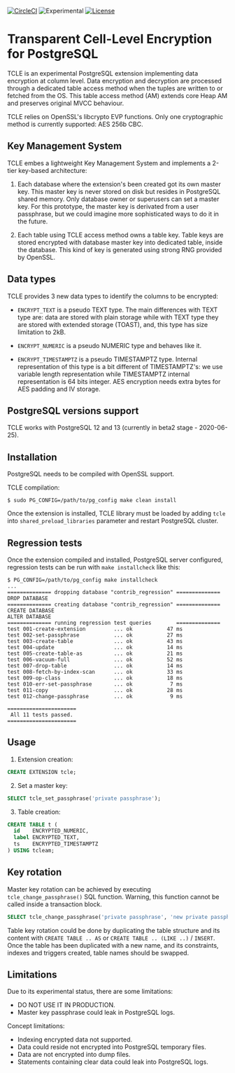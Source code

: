 [![CircleCI](https://circleci.com/gh/julmon/tcle.svg?style=shield)](https://app.circleci.com/pipelines/github/julmon/tcle?branch=master)
![Experimental](https://img.shields.io/badge/status-experimental-orange)
[![License](https://img.shields.io/github/license/julmon/tcle?color=%23008bb9)](https://github.com/julmon/tcle/blob/master/LICENSE.txt)

# Transparent Cell-Level Encryption for PostgreSQL

TCLE is an experimental PostgreSQL extension implementing data encryption at
column level. Data encryption and decryption are processed through a dedicated
table access method when the tuples are written to or fetched from the OS. This
table access method (AM) extends core Heap AM and preserves original MVCC
behaviour.

TCLE relies on OpenSSL's libcrypto EVP functions. Only one cryptographic method
is currently supported: AES 256b CBC.

## Key Management System

TCLE embes a lightweight Key Management System and implements a 2-tier
key-based architecture:

  1. Each database where the extension's been created got its own master key.
     This master key is never stored on disk but resides in PostgreSQL shared
     memory.
     Only database owner or superusers can set a master key. For this prototype,
     the master key is derivated from a user passphrase, but we could imagine
     more sophisticated ways to do it in the future.

  2. Each table using TCLE access method owns a table key. Table keys are
     stored encrypted with database master key into dedicated table, inside the
     database. This kind of key is generated using strong RNG provided by
     OpenSSL.

## Data types

TCLE provides 3 new data types to identify the columns to be encrypted:

  * `ENCRYPT_TEXT` is a pseudo TEXT type. The main differences with TEXT
    type are: data are stored with plain storage while with TEXT type they are
    stored with extended storage (TOAST), and, this type has size limitation
    to 2kB.

  * `ENCRYPT_NUMERIC` is a pseudo NUMERIC type and behaves like it.

  * `ENCRYPT_TIMESTAMPTZ` is a pseudo TIMESTAMPTZ type. Internal representation
    of this type is a bit different of TIMESTAMPTZ's: we use variable length
    representation while TIMESTAMPTZ internal representation is 64 bits
    integer. AES encryption needs extra bytes for AES padding and IV storage.

## PostgreSQL versions support

TCLE works with PostgreSQL 12 and 13 (currently in beta2 stage - 2020-06-25).

## Installation

PostgreSQL needs to be compiled with OpenSSL support.

TCLE compilation:
```console
$ sudo PG_CONFIG=/path/to/pg_config make clean install
```

Once the extension is installed, TCLE library must be loaded by adding `tcle`
into `shared_preload_libraries` parameter and restart PostgreSQL cluster.

## Regression tests

Once the extension compiled and installed, PostgreSQL server configured,
regression tests can be run with `make installcheck` like this:
```console
$ PG_CONFIG=/path/to/pg_config make installcheck
...
============== dropping database "contrib_regression" ==============
DROP DATABASE
============== creating database "contrib_regression" ==============
CREATE DATABASE
ALTER DATABASE
============== running regression test queries        ==============
test 001-create-extension         ... ok           47 ms
test 002-set-passphrase           ... ok           27 ms
test 003-create-table             ... ok           43 ms
test 004-update                   ... ok           14 ms
test 005-create-table-as          ... ok           21 ms
test 006-vacuum-full              ... ok           52 ms
test 007-drop-table               ... ok           14 ms
test 008-fetch-by-index-scan      ... ok           33 ms
test 009-op-class                 ... ok           18 ms
test 010-err-set-passphrase       ... ok            7 ms
test 011-copy                     ... ok           28 ms
test 012-change-passphrase        ... ok            9 ms

======================
 All 11 tests passed. 
======================
```

## Usage

1. Extension creation:
```sql
CREATE EXTENSION tcle;
```

2. Set a master key:
```sql
SELECT tcle_set_passphrase('private passphrase');
```

3. Table creation:
```sql
CREATE TABLE t (
  id    ENCRYPTED_NUMERIC,
  label ENCRYPTED_TEXT,
  ts    ENCRYPTED_TIMESTAMPTZ
) USING tcleam;
```

## Key rotation

Master key rotation can be achieved by executing `tcle_change_passphrase()` SQL
function. Warning, this function cannot be called inside a transaction block.

```sql
SELECT tcle_change_passphrase('private passphrase', 'new private passphrase');
```

Table key rotation could be done by duplicating the table structure and its
content with `CREATE TABLE .. AS` or `CREATE TABLE .. (LIKE ..)` / `INSERT`.
Once the table has been duplicated with a new name, and its constraints,
indexes and triggers created, table names should be swapped.

## Limitations

Due to its experimental status, there are some limitations:

  * DO NOT USE IT IN PRODUCTION.
  * Master key passphrase could leak in PostgreSQL logs.

Concept limitations:

  * Indexing encrypted data not supported.
  * Data could reside not encrypted into PostgreSQL temporary files.
  * Data are not encrypted into dump files.
  * Statements containing clear data could leak into PostgreSQL logs.
